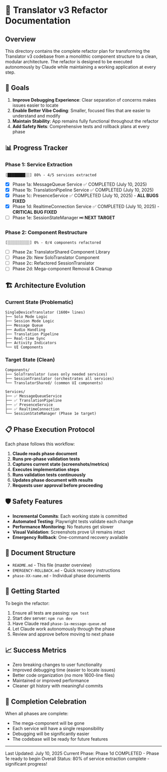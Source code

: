 # 🚀 Translator v3 Refactor Documentation

## Overview

This directory contains the complete refactor plan for transforming the Translator v3 codebase from a monolithic component structure to a clean, modular architecture. The refactor is designed to be executed autonomously by Claude while maintaining a working application at every step.

## 🎯 Goals

1. **Improve Debugging Experience**: Clear separation of concerns makes issues easier to locate
2. **Enable Better Vibe Coding**: Smaller, focused files that are easier to understand and modify
3. **Maintain Stability**: App remains fully functional throughout the refactor
4. **Add Safety Nets**: Comprehensive tests and rollback plans at every phase

## 📊 Progress Tracker

### Phase 1: Service Extraction
```
[████████░░] 80% - 4/5 services extracted
```
- [x] Phase 1a: MessageQueue Service ✅ COMPLETED (July 10, 2025)
- [x] Phase 1b: TranslationPipeline Service ✅ COMPLETED (July 10, 2025)
- [x] Phase 1c: PresenceService ✅ COMPLETED (July 10, 2025) - **ALL BUGS FIXED**
- [x] Phase 1d: RealtimeConnection Service ✅ COMPLETED (July 10, 2025) - **CRITICAL BUG FIXED**
- [ ] Phase 1e: SessionStateManager ⏭️ **NEXT TARGET**

### Phase 2: Component Restructure
```
[░░░░░░░░░░] 0% - 0/4 components refactored
```
- [ ] Phase 2a: TranslatorShared Component Library
- [ ] Phase 2b: New SoloTranslator Component
- [ ] Phase 2c: Refactored SessionTranslator
- [ ] Phase 2d: Mega-component Removal & Cleanup

## 🏗️ Architecture Evolution

### Current State (Problematic)
```
SingleDeviceTranslator (1600+ lines)
├── Solo Mode Logic
├── Session Mode Logic
├── Message Queue
├── Audio Handling
├── Translation Pipeline
├── Real-time Sync
├── Activity Indicators
└── UI Components
```

### Target State (Clean)
```
Components/
├── SoloTranslator (uses only needed services)
├── SessionTranslator (orchestrates all services)
└── TranslatorShared/ (common UI components)

Services/
├── ✅ MessageQueueService
├── ✅ TranslationPipeline
├── ✅ PresenceService
├── ✅ RealtimeConnection
└── SessionStateManager (Phase 1e target)
```

## 📋 Phase Execution Protocol

Each phase follows this workflow:

1. **Claude reads phase document**
2. **Runs pre-phase validation tests**
3. **Captures current state (screenshots/metrics)**
4. **Executes implementation steps**
5. **Runs validation tests continuously**
6. **Updates phase document with results**
7. **Requests user approval before proceeding**

## 🛡️ Safety Features

- **Incremental Commits**: Each working state is committed
- **Automated Testing**: Playwright tests validate each change
- **Performance Monitoring**: No features get slower
- **Visual Validation**: Screenshots prove UI remains intact
- **Emergency Rollback**: One-command recovery available

## 📁 Document Structure

- `README.md` - This file (master overview)
- `EMERGENCY-ROLLBACK.md` - Quick recovery instructions
- `phase-XX-name.md` - Individual phase documents

## 🚀 Getting Started

To begin the refactor:
1. Ensure all tests are passing: `npm test`
2. Start dev server: `npm run dev`
3. Have Claude read `phase-1a-message-queue.md`
4. Let Claude work autonomously through the phase
5. Review and approve before moving to next phase

## 📈 Success Metrics

- Zero breaking changes to user functionality
- Improved debugging time (easier to locate issues)
- Better code organization (no more 1600-line files)
- Maintained or improved performance
- Cleaner git history with meaningful commits

## 🎉 Completion Celebration

When all phases are complete:
- The mega-component will be gone
- Each service will have a single responsibility
- Debugging will be significantly easier
- The codebase will be ready for future features

---

Last Updated: July 10, 2025
Current Phase: Phase 1d COMPLETED - Phase 1e ready to begin
Overall Status: 80% of service extraction complete - significant progress!